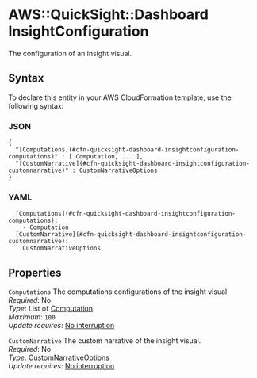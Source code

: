 # AWS::QuickSight::Dashboard InsightConfiguration<a name="aws-properties-quicksight-dashboard-insightconfiguration"></a>

The configuration of an insight visual\.

## Syntax<a name="aws-properties-quicksight-dashboard-insightconfiguration-syntax"></a>

To declare this entity in your AWS CloudFormation template, use the following syntax:

### JSON<a name="aws-properties-quicksight-dashboard-insightconfiguration-syntax.json"></a>

```
{
  "[Computations](#cfn-quicksight-dashboard-insightconfiguration-computations)" : [ Computation, ... ],
  "[CustomNarrative](#cfn-quicksight-dashboard-insightconfiguration-customnarrative)" : CustomNarrativeOptions
}
```

### YAML<a name="aws-properties-quicksight-dashboard-insightconfiguration-syntax.yaml"></a>

```
  [Computations](#cfn-quicksight-dashboard-insightconfiguration-computations): 
    - Computation
  [CustomNarrative](#cfn-quicksight-dashboard-insightconfiguration-customnarrative): 
    CustomNarrativeOptions
```

## Properties<a name="aws-properties-quicksight-dashboard-insightconfiguration-properties"></a>

`Computations`  <a name="cfn-quicksight-dashboard-insightconfiguration-computations"></a>
The computations configurations of the insight visual  
*Required*: No  
*Type*: List of [Computation](aws-properties-quicksight-dashboard-computation.md)  
*Maximum*: `100`  
*Update requires*: [No interruption](https://docs.aws.amazon.com/AWSCloudFormation/latest/UserGuide/using-cfn-updating-stacks-update-behaviors.html#update-no-interrupt)

`CustomNarrative`  <a name="cfn-quicksight-dashboard-insightconfiguration-customnarrative"></a>
The custom narrative of the insight visual\.  
*Required*: No  
*Type*: [CustomNarrativeOptions](aws-properties-quicksight-dashboard-customnarrativeoptions.md)  
*Update requires*: [No interruption](https://docs.aws.amazon.com/AWSCloudFormation/latest/UserGuide/using-cfn-updating-stacks-update-behaviors.html#update-no-interrupt)